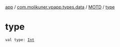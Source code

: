 [app](../../index.md) / [com.molikuner.vpapp.types.data](../index.md) / [MOTD](index.md) / [type](./type.md)

# type

`val type: `[`Int`](https://kotlinlang.org/api/latest/jvm/stdlib/kotlin/-int/index.html)